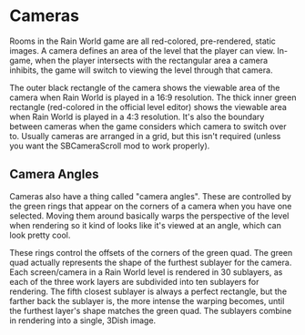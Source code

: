 # Cameras
Rooms in the Rain World game are all red-colored, pre-rendered, static images. A camera defines an area of the level that the player can view. In-game, when the player intersects with the rectangular area a camera inhibits, the game will switch to viewing the level through that camera.

The outer black rectangle of the camera shows the viewable area of the camera when Rain World is played in a 16:9 resolution. The thick inner green rectangle (red-colored in the official level editor) shows the viewable area when Rain World is played in a 4:3 resolution. It's also the boundary between cameras when the game considers which camera to switch over to. Usually cameras are arranged in a grid, but this isn't required (unless you want the SBCameraScroll mod to work properly).

## Camera Angles
Cameras also have a thing called "camera angles". These are controlled by the green rings that appear on the corners of a camera when you have one selected. Moving them around basically warps the perspective of the level when rendering so it kind of looks like it's viewed at an angle, which can look pretty cool.

These rings control the offsets of the corners of the green quad. The green quad actually represents the shape of the furthest sublayer for the camera. Each screen/camera in a Rain World level is rendered in 30 sublayers, as each of the three work layers are subdivided into ten sublayers for rendering. The fifth closest sublayer is always a perfect rectangle, but the farther back the sublayer is, the more intense the warping becomes, until the furthest layer's shape matches the green quad. The sublayers combine in rendering into a single, 3Dish image.